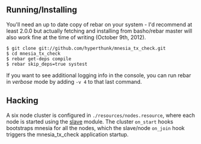 ## Running/Installing

You'll need an up to date copy of rebar on your system - I'd recommend at
least 2.0.0 but actually fetching and installing from basho/rebar master
will also work fine at the time of writing (October 9th, 2012).

```
$ git clone git://github.com/hyperthunk/mnesia_tx_check.git
$ cd mnesia_tx_check
$ rebar get-deps compile
$ rebar skip_deps=true systest
```

If you want to see additional logging info in the console, you can run rebar
in *verbose* mode by adding `-v 4` to that last command.

## Hacking

A six node cluster is configured in `./resources/nodes.resource`, where each
node is started using the [slave](http://www.erlang.org/doc/man/slave.html)
module. The cluster `on_start` hooks bootstraps mnesia for all the nodes,
which the slave/node `on_join` hook triggers the mnesia_tx_check application
startup.

